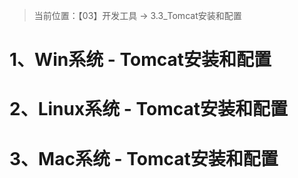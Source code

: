 > 当前位置：【03】开发工具  -> 3.3_Tomcat安装和配置



# 1、Win系统 -  Tomcat安装和配置





# 2、Linux系统 -  Tomcat安装和配置





# 3、Mac系统 -  Tomcat安装和配置

